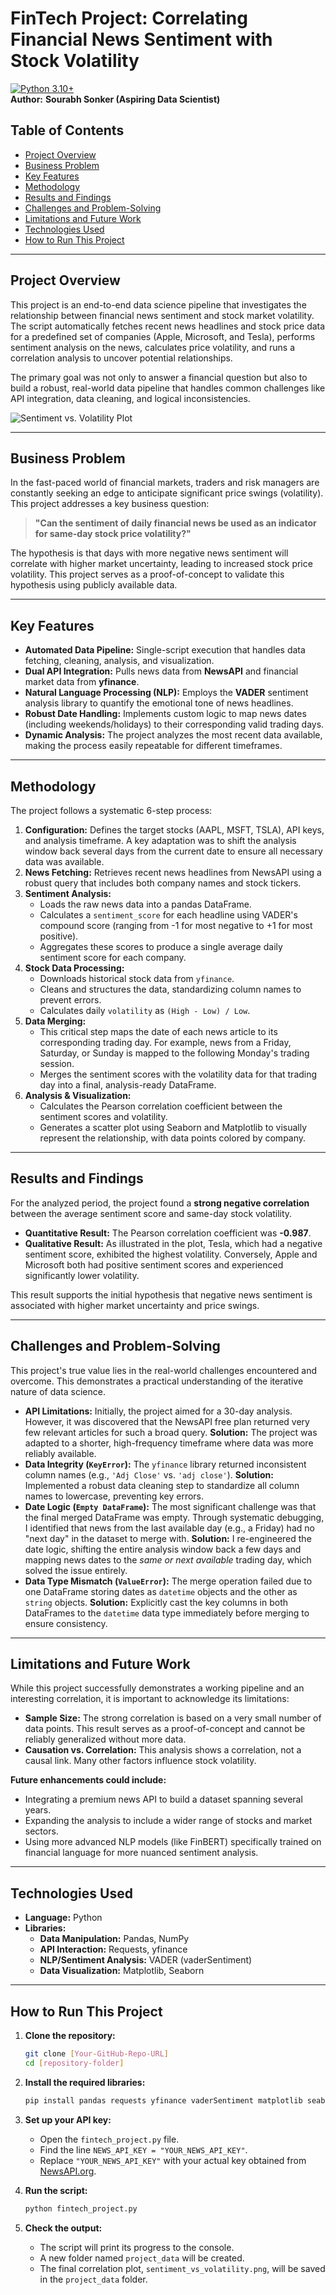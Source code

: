 # FinTech Project: Correlating Financial News Sentiment with Stock Volatility

[![Python 3.10+](https://img.shields.io/badge/python-3.10+-blue.svg)](https://www.python.org/downloads/release/python-3100/)                                                                                               
**Author:** **Sourabh Sonker (Aspiring Data Scientist)**

## Table of Contents
- [Project Overview](#project-overview)
- [Business Problem](#business-problem)
- [Key Features](#key-features)
- [Methodology](#methodology)
- [Results and Findings](#results-and-findings)
- [Challenges and Problem-Solving](#challenges-and-problem-solving)
- [Limitations and Future Work](#limitations-and-future-work)
- [Technologies Used](#technologies-used)
- [How to Run This Project](#how-to-run-this-project)

---

## Project Overview

This project is an end-to-end data science pipeline that investigates the relationship between financial news sentiment and stock market volatility. The script automatically fetches recent news headlines and stock price data for a predefined set of companies (Apple, Microsoft, and Tesla), performs sentiment analysis on the news, calculates price volatility, and runs a correlation analysis to uncover potential relationships.

The primary goal was not only to answer a financial question but also to build a robust, real-world data pipeline that handles common challenges like API integration, data cleaning, and logical inconsistencies.

![Sentiment vs. Volatility Plot](project_data/sentiment_vs_volatility.png)

---

## Business Problem

In the fast-paced world of financial markets, traders and risk managers are constantly seeking an edge to anticipate significant price swings (volatility). This project addresses a key business question:

> **"Can the sentiment of daily financial news be used as an indicator for same-day stock price volatility?"**

The hypothesis is that days with more negative news sentiment will correlate with higher market uncertainty, leading to increased stock price volatility. This project serves as a proof-of-concept to validate this hypothesis using publicly available data.

---

## Key Features

*   **Automated Data Pipeline:** Single-script execution that handles data fetching, cleaning, analysis, and visualization.
*   **Dual API Integration:** Pulls news data from **NewsAPI** and financial market data from **yfinance**.
*   **Natural Language Processing (NLP):** Employs the **VADER** sentiment analysis library to quantify the emotional tone of news headlines.
*   **Robust Date Handling:** Implements custom logic to map news dates (including weekends/holidays) to their corresponding valid trading days.
*   **Dynamic Analysis:** The project analyzes the most recent data available, making the process easily repeatable for different timeframes.

---

## Methodology

The project follows a systematic 6-step process:

1.  **Configuration:** Defines the target stocks (AAPL, MSFT, TSLA), API keys, and analysis timeframe. A key adaptation was to shift the analysis window back several days from the current date to ensure all necessary data was available.
2.  **News Fetching:** Retrieves recent news headlines from NewsAPI using a robust query that includes both company names and stock tickers.
3.  **Sentiment Analysis:**
    *   Loads the raw news data into a pandas DataFrame.
    *   Calculates a `sentiment_score` for each headline using VADER's compound score (ranging from -1 for most negative to +1 for most positive).
    *   Aggregates these scores to produce a single average daily sentiment score for each company.
4.  **Stock Data Processing:**
    *   Downloads historical stock data from `yfinance`.
    *   Cleans and structures the data, standardizing column names to prevent errors.
    *   Calculates daily `volatility` as `(High - Low) / Low`.
5.  **Data Merging:**
    *   This critical step maps the date of each news article to its corresponding trading day. For example, news from a Friday, Saturday, or Sunday is mapped to the following Monday's trading session.
    *   Merges the sentiment scores with the volatility data for that trading day into a final, analysis-ready DataFrame.
6.  **Analysis & Visualization:**
    *   Calculates the Pearson correlation coefficient between the sentiment scores and volatility.
    *   Generates a scatter plot using Seaborn and Matplotlib to visually represent the relationship, with data points colored by company.

---

## Results and Findings

For the analyzed period, the project found a **strong negative correlation** between the average sentiment score and same-day stock volatility.

*   **Quantitative Result:** The Pearson correlation coefficient was **-0.987**.
*   **Qualitative Result:** As illustrated in the plot, Tesla, which had a negative sentiment score, exhibited the highest volatility. Conversely, Apple and Microsoft both had positive sentiment scores and experienced significantly lower volatility.

This result supports the initial hypothesis that negative news sentiment is associated with higher market uncertainty and price swings.

---

## Challenges and Problem-Solving

This project's true value lies in the real-world challenges encountered and overcome. This demonstrates a practical understanding of the iterative nature of data science.

*   **API Limitations:** Initially, the project aimed for a 30-day analysis. However, it was discovered that the NewsAPI free plan returned very few relevant articles for such a broad query. **Solution:** The project was adapted to a shorter, high-frequency timeframe where data was more reliably available.
*   **Data Integrity (`KeyError`):** The `yfinance` library returned inconsistent column names (e.g., `'Adj Close'` vs. `'adj close'`). **Solution:** Implemented a robust data cleaning step to standardize all column names to lowercase, preventing key errors.
*   **Date Logic (`Empty DataFrame`):** The most significant challenge was that the final merged DataFrame was empty. Through systematic debugging, I identified that news from the last available day (e.g., a Friday) had no "next day" in the dataset to merge with. **Solution:** I re-engineered the date logic, shifting the entire analysis window back a few days and mapping news dates to the *same or next available* trading day, which solved the issue entirely.
*   **Data Type Mismatch (`ValueError`):** The merge operation failed due to one DataFrame storing dates as `datetime` objects and the other as `string` objects. **Solution:** Explicitly cast the key columns in both DataFrames to the `datetime` data type immediately before merging to ensure consistency.

---

## Limitations and Future Work

While this project successfully demonstrates a working pipeline and an interesting correlation, it is important to acknowledge its limitations:

*   **Sample Size:** The strong correlation is based on a very small number of data points. This result serves as a proof-of-concept and cannot be reliably generalized without more data.
*   **Causation vs. Correlation:** This analysis shows a correlation, not a causal link. Many other factors influence stock volatility.

**Future enhancements could include:**
*   Integrating a premium news API to build a dataset spanning several years.
*   Expanding the analysis to include a wider range of stocks and market sectors.
*   Using more advanced NLP models (like FinBERT) specifically trained on financial language for more nuanced sentiment analysis.

---

## Technologies Used

*   **Language:** Python
*   **Libraries:**
    *   **Data Manipulation:** Pandas, NumPy
    *   **API Interaction:** Requests, yfinance
    *   **NLP/Sentiment Analysis:** VADER (vaderSentiment)
    *   **Data Visualization:** Matplotlib, Seaborn

---

## How to Run This Project

1.  **Clone the repository:**
    ```bash
    git clone [Your-GitHub-Repo-URL]
    cd [repository-folder]
    ```

2.  **Install the required libraries:**
    ```bash
    pip install pandas requests yfinance vaderSentiment matplotlib seaborn
    ```

3.  **Set up your API key:**
    *   Open the `fintech_project.py` file.
    *   Find the line `NEWS_API_KEY = "YOUR_NEWS_API_KEY"`.
    *   Replace `"YOUR_NEWS_API_KEY"` with your actual key obtained from [NewsAPI.org](https://newsapi.org/).

4.  **Run the script:**
    ```bash
    python fintech_project.py
    ```

5.  **Check the output:**
    *   The script will print its progress to the console.
    *   A new folder named `project_data` will be created.
    *   The final correlation plot, `sentiment_vs_volatility.png`, will be saved in the `project_data` folder.
